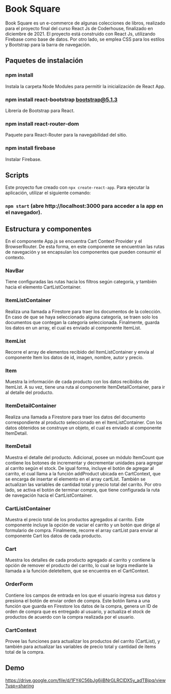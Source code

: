 # Book Square

Book Square es un e-commerce de algunas colecciones de libros, realizado para el proyecto final del curso React Js de Coderhouse, finalizado en diciembre de 2021. El proyecto está construido con React Js, utilizando Firebase como base de datos. Por otro lado, se emplea CSS para los estilos y Bootstrap para la barra de navegación.

## Paquetes de instalación

### npm install

Instala la carpeta Node Modules para permitir la inicialización de React App.

### npm install react-bootstrap bootstrap@5.1.3

Librería de Bootstrap para React.

### npm install react-router-dom

Paquete para React-Router para la navegabilidad del sitio.

### npm install firebase

Instalar Firebase.

## Scripts

Este proyecto fue creado con `npx create-react-app`. Para ejecutar la aplicación, utilizar el siguiente comando:

### `npm start` (abre http://localhost:3000 para acceder a la app en el navegador).

## Estructura y componentes

En el componente App.js se encuentra Cart Context Provider y el BrowserRouter. De esta forma, en este componente se encuentran las rutas de navegación y se encapsulan los componentes que pueden consumir el contexto.

### NavBar
Tiene configuradas las rutas hacia los filtros según categoría, y también hacia el elemento CartListContainer.

### ItemListContainer
Realiza una llamada a Firestore para traer los documentos de la colección. En caso de que se haya seleccionado alguna categoría, se traen solo los documentos que contegan la categoría seleccionada. Finalmente, guarda los datos en un array, el cual es enviado al componente ItemList.

### ItemList
Recorre el array de elementos recibido del ItemListContainer y envía al componente Item los datos de id, imagen, nombre, autor y precio.

### Item
Muestra la información de cada producto con los datos recibidos de ItemList. A su vez, tiene una ruta al componente ItemDetailContainer, para ir al detalle del producto.

### ItemDetailContainer
Realiza una llamada a Firestore para traer los datos del documento correspondiente al producto seleccionado en el ItemListContainer. Con los datos obtenidos se construye un objeto, el cual es enviado al componente ItemDetail.

### ItemDetail
Muestra el detalle del producto. Adicional, posee un módulo ItemCount que contiene los botones de incrementar y decrementar unidades para agregar al carrito según el stock. De igual forma, incluye el botón de agregar al carrito, el cual llama a la función addProduct ubicada en CartContext, que se encarga de insertar el elemento en el array cartList. También se actualizan las variables de cantidad total y precio total del carrito. Por otro lado, se activa el botón de terminar compra, que tiene configurada la ruta de navegación hacia el CartListContainer.

### CartListContainer
Muestra el precio total de los productos agregados al carrito. Este componente incluye la opción de vaciar el carrito y un botón que dirige al formulario de compra. Finalmente, recorre el array cartList para enviar al componente Cart los datos de cada producto.

### Cart
Muestra los detalles de cada producto agregado al carrito y contiene la opción de remover el producto del carrito, lo cual se logra mediante la llamada a la función deleteItem, que se encuentra en el CartContext.

### OrderForm
Contiene los campos de entrada en los que el usuario ingresa sus datos y presiona el botón de enviar orden de compra. Este botón llama a una función que guarda en Firestore los datos de la compra, genera un ID de orden de compra que es entregado al usuario, y actualiza el stock de productos de acuerdo con la compra realizada por el usuario.

### CartContext
Provee las funciones para actualizar los productos del carrito (CartList), y también para actualizar las variables de precio total y cantidad de items total de la compra.

## Demo
https://drive.google.com/file/d/1FY4C56bJg6jiBNrGLRCIDX5y_adTBjpq/view?usp=sharing
